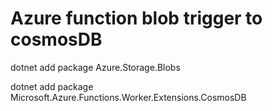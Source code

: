 **Azure function blob trigger to cosmosDB**
==========================================

dotnet add package Azure.Storage.Blobs                                 

dotnet add package Microsoft.Azure.Functions.Worker.Extensions.CosmosDB
